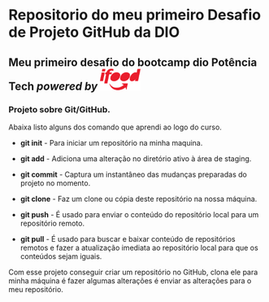 # Repositorio do meu primeiro Desafio de Projeto GitHub da DIO

## Meu primeiro desafio do bootcamp dio Potência Tech _powered by_  <img src="/assets/images/ifood2.png" alt="logo do ifood" title="San Juan Mountains"/> 

### Projeto sobre Git/GitHub.

Abaixa listo alguns dos comando que aprendi ao logo do curso.

- **git init** - Para iniciar um repositório na minha maquina.

- **git add** - Adiciona uma alteração no diretório ativo à área de staging.

- **git commit** - Captura um instantâneo das mudanças preparadas do projeto no momento.

- **git clone** - Faz um clone ou cópia deste repositório na nossa máquina. 

- **git push** - É usado para enviar o conteúdo do repositório local para um repositório remoto.

- **git pull** - É usado para buscar e baixar conteúdo de repositórios remotos e fazer a atualização imediata ao repositório local para que os conteúdos sejam iguais.

  

 Com esse projeto conseguir criar um repositório no GitHub, clona ele para minha máquina é fazer algumas alterações é enviar as alterações para o meu repositório. 
